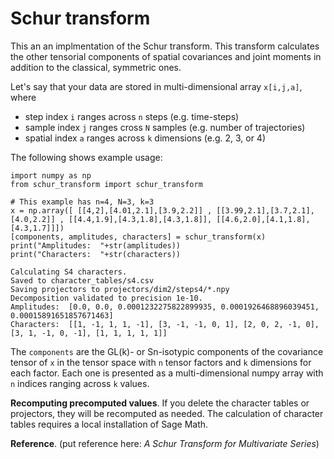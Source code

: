 Schur transform
===============

This an an implmentation of the Schur transform. This transform calculates the other tensorial components of spatial covariances and joint moments in addition to the classical, symmetric ones.

Let's say that your data are stored in multi-dimensional array `x[i,j,a]`, where

  - step index `i` ranges across `n` steps (e.g. time-steps)
  - sample index `j` ranges cross `N` samples (e.g. number of trajectories)
  - spatial index `a` ranges across `k` dimensions (e.g. 2, 3, or 4)

The following shows example usage:

```
import numpy as np
from schur_transform import schur_transform

# This example has n=4, N=3, k=3
x = np.array([ [[4,2],[4.01,2.1],[3.9,2.2]] , [[3.99,2.1],[3.7,2.1],[4.0,2.2]] , [[4.4,1.9],[4.3,1.8],[4.3,1.8]], [[4.6,2.0],[4.1,1.8],[4.3,1.7]]])
[components, amplitudes, characters] = schur_transform(x)
print("Amplitudes:  "+str(amplitudes))
print("Characters:  "+str(characters))
```

```
Calculating S4 characters.
Saved to character_tables/s4.csv
Saving projectors to projectors/dim2/steps4/*.npy
Decomposition validated to precision 1e-10.
Amplitudes:  [0.0, 0.0, 0.0001232275822899935, 0.0001926468896039451, 0.00015891651857671463]
Characters:  [[1, -1, 1, 1, -1], [3, -1, -1, 0, 1], [2, 0, 2, -1, 0], [3, 1, -1, 0, -1], [1, 1, 1, 1, 1]]
```

The `components` are the GL(k)- or Sn-isotypic components of the covariance tensor of `x` in the tensor space with `n` tensor factors and `k` dimensions for each factor. Each one is presented as a multi-dimensional numpy array with `n` indices ranging across `k` values.

**Recomputing precomputed values**. If you delete the character tables or projectors, they will be recomputed as needed. The calculation of character tables requires a local installation of Sage Math.

**Reference**.
(put reference here: *A Schur Transform for Multivariate Series*)
